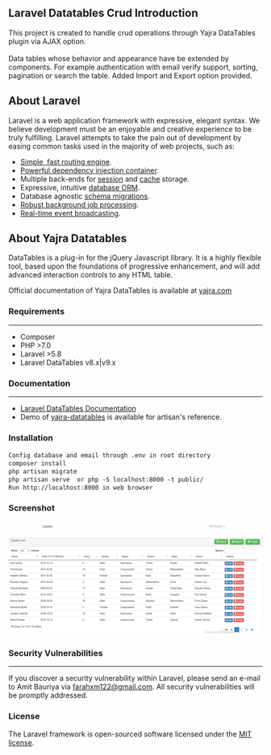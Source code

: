 
## Laravel Datatables Crud Introduction

<p>This project is created to handle crud operations through Yajra DataTables plugin via AJAX option.<br><br>
Data tables whose behavior and appearance have be extended by components. For example authentication with email verify support, sorting, pagination or search the table. Added Import and Export option provided. </p>

## About Laravel

Laravel is a web application framework with expressive, elegant syntax. We believe development must be an enjoyable and creative experience to be truly fulfilling. Laravel attempts to take the pain out of development by easing common tasks used in the majority of web projects, such as:

- [Simple, fast routing engine](https://laravel.com/docs/routing).
- [Powerful dependency injection container](https://laravel.com/docs/container).
- Multiple back-ends for [session](https://laravel.com/docs/session) and [cache](https://laravel.com/docs/cache) storage.
- Expressive, intuitive [database ORM](https://laravel.com/docs/eloquent).
- Database agnostic [schema migrations](https://laravel.com/docs/migrations).
- [Robust background job processing](https://laravel.com/docs/queues).
- [Real-time event broadcasting](https://laravel.com/docs/broadcasting).

## About Yajra Datatables


DataTables is a plug-in for the jQuery Javascript library. It is a highly flexible tool, based upon the foundations of progressive enhancement, and will add advanced interaction controls to any HTML table.

Official documentation of Yajra DataTables is available at [yajra.com](http://yajrabox.com/docs/laravel-datatables)

### Requirements

------------

- Composer
- PHP >7.0
- Laravel >5.8
- Laravel DataTables v8.x|v9.x

### Documentation

------------

- [Laravel DataTables Documentation](http://yajrabox.com/docs/laravel-datatables)
- Demo of [yajra-datatables](http://datatables.yajrabox.com/) is available for artisan's reference.

### Installation

	Config database and email through .env in root directory
	composer install
    php artisan migrate
    php artisan serve  or php -S localhost:8000 -t public/
	Run http://localhost:8000 in web browser

### Screenshot
[![Screenshot](https://github.com/amitbauriya/laravel-datatables-crud/blob/master/screenshot.png?raw=true "Screenshot")](https://github.com/amitbauriya/laravel-datatables-crud/blob/master/screenshot.png?raw=true "Screenshot")

### Security Vulnerabilities

------------



If you discover a security vulnerability within Laravel, please send an e-mail to Amit Bauriya via [farahxm122@gmail.com](mailto:farahxm122@gmail.com). All security vulnerabilities will be promptly addressed.

### License

The Laravel framework is open-sourced software licensed under the [MIT license](https://opensource.org/licenses/MIT).
